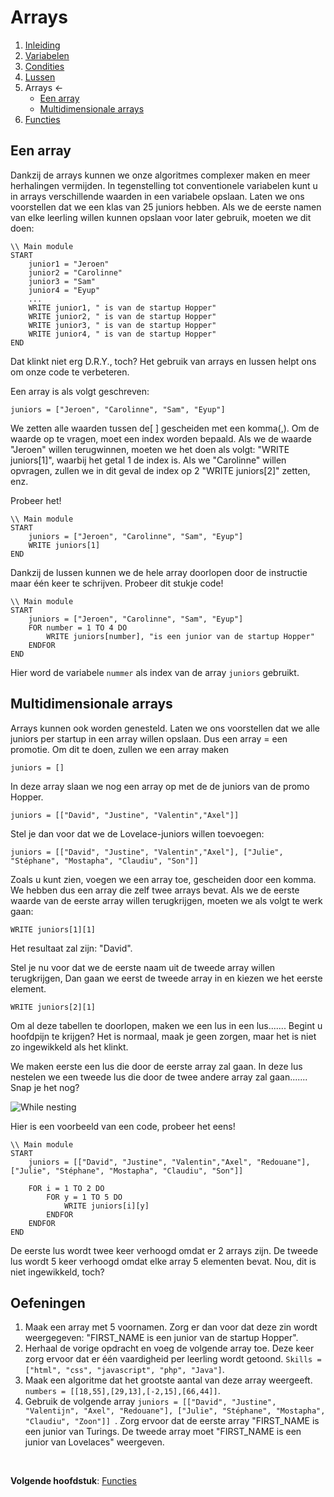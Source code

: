 # Arrays

1. [Inleiding](../README.md)
1. [Variabelen](./variables.md)
1. [Condities](./conditions.md)
1. [Lussen](./whileAndFor.md)  
1. Arrays  ←
    * [Een array](#een-array)
    * [Multidimensionale arrays](#multidimensionale-arrays)
1. [Functies](./function.md)


## Een array

Dankzij de arrays kunnen we onze algoritmes complexer maken en meer herhalingen vermijden. In tegenstelling tot conventionele variabelen kunt u in arrays verschillende waarden in een variabele opslaan. Laten we ons voorstellen dat we een klas van 25 juniors hebben. Als we de eerste namen van elke leerling willen kunnen opslaan voor later gebruik, moeten we dit doen: 

````
\\ Main module
START
    junior1 = "Jeroen"
    junior2 = "Carolinne"
    junior3 = "Sam"
    junior4 = "Eyup"
    ...
    WRITE junior1, " is van de startup Hopper"
    WRITE junior2, " is van de startup Hopper"
    WRITE junior3, " is van de startup Hopper"
    WRITE junior4, " is van de startup Hopper"
END
````
Dat klinkt niet erg D.R.Y., toch? 
Het gebruik van arrays en lussen helpt ons om onze code te verbeteren. 

Een array is als volgt geschreven:
````
juniors = ["Jeroen", "Carolinne", "Sam", "Eyup"]
````
We zetten alle waarden tussen de[ ] gescheiden met een komma(,). 
Om de waarde op te vragen, moet een index worden bepaald. Als we de waarde "Jeroen" willen terugwinnen, moeten we het doen als volgt: "WRITE juniors[1]",
waarbij het getal 1 de index is. Als we "Carolinne" willen opvragen, zullen we in dit geval de index op 2 "WRITE juniors[2]" zetten, enz.

Probeer het!
````
\\ Main module
START   
    juniors = ["Jeroen", "Carolinne", "Sam", "Eyup"]
    WRITE juniors[1]  
END
````

Dankzij de lussen kunnen we de hele array doorlopen door de instructie maar één keer te schrijven. Probeer dit stukje code!

````
\\ Main module
START
    juniors = ["Jeroen", "Carolinne", "Sam", "Eyup"]
    FOR number = 1 TO 4 DO
        WRITE juniors[number], "is een junior van de startup Hopper"
    ENDFOR 
END  
````
Hier word de variabele ``nummer`` als index van de array ``juniors`` gebruikt.


## Multidimensionale arrays

Arrays kunnen ook worden genesteld. Laten we ons voorstellen dat we alle juniors per startup in een array willen opslaan. Dus een array = een promotie. Om dit te doen, zullen we een array maken
````
juniors = []
````

In deze array slaan we nog een array op met de de juniors van de promo Hopper. 
````
juniors = [["David", "Justine", "Valentin","Axel"]]
````

Stel je dan voor dat we de Lovelace-juniors willen toevoegen:
````
juniors = [["David", "Justine", "Valentin","Axel"], ["Julie", "Stéphane", "Mostapha", "Claudiu", "Son"]]
````

Zoals u kunt zien, voegen we een array toe, gescheiden door een komma. We hebben dus een array die zelf twee arrays bevat.
Als we de eerste waarde van de eerste array willen terugkrijgen, moeten we als volgt te werk gaan: 

````
WRITE juniors[1][1]
````

Het resultaat zal zijn: "David". 

Stel je nu voor dat we de eerste naam uit de tweede array willen terugkrijgen, 
Dan gaan we eerst de tweede array in en kiezen we het eerste element.

````
WRITE juniors[2][1]
````

Om al deze tabellen te doorlopen, maken we een lus in een lus....... 
Begint u hoofdpijn te krijgen? Het is normaal, maak je geen zorgen, maar het is niet zo ingewikkeld als het klinkt.

We maken eerste een lus die door de eerste array zal gaan. 
In deze lus nestelen we een tweede lus die door de twee andere array zal gaan....... Snap je het nog? 


![While nesting](https://media0.giphy.com/media/3oKGztUyVs2DTkhGUM/giphy.gif?cid=ecf05e475bb5e19d706464747717fdda)

Hier is een voorbeeld van een code, probeer het eens! 

````
\\ Main module
START
    juniors = [["David", "Justine", "Valentin","Axel", "Redouane"], ["Julie", "Stéphane", "Mostapha", "Claudiu", "Son"]]
  
    FOR i = 1 TO 2 DO
        FOR y = 1 TO 5 DO
            WRITE juniors[i][y] 
        ENDFOR 
    ENDFOR
END  
````

De eerste lus wordt twee keer verhoogd omdat er 2 arrays zijn.
De tweede lus wordt 5 keer verhoogd omdat elke array 5 elementen bevat. 
Nou, dit is niet ingewikkeld, toch? 



## Oefeningen 

1. Maak een array met 5 voornamen. Zorg er dan voor dat deze zin wordt weergegeven: "FIRST_NAME is een junior van de startup Hopper".
1. Herhaal de vorige opdracht en voeg de volgende array toe. Deze keer zorg ervoor dat er één vaardigheid per leerling wordt getoond. ``Skills = ["html", "css", "javascript", "php", "Java"]``.
1. Maak een algoritme dat het grootste aantal van deze array weergeeft. ``numbers = [[18,55],[29,13],[-2,15],[66,44]]``.
1. Gebruik de volgende array ``juniors = [["David", "Justine", "Valentijn", "Axel", "Redouane"], ["Julie", "Stéphane", "Mostapha", "Claudiu", "Zoon"]] ``. Zorg ervoor dat de eerste array "FIRST_NAME is een junior van Turings. De tweede array moet "FIRST_NAME is een junior van Lovelaces" weergeven.



&nbsp; 
    
**Volgende hoofdstuk**: [Functies](./function.md)  

